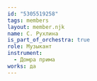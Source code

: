 ```yaml
---
id: "5305519258"
tags: members
layout: member.njk
name: С. Рухлина
is_part_of_orchestra: true
role: Музыкант
instrument:
  - Домра прима
works: да
---
```

